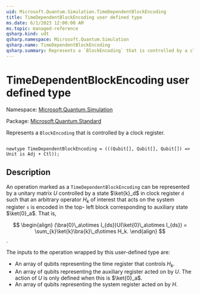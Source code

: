 ```yaml
---
uid: Microsoft.Quantum.Simulation.TimeDependentBlockEncoding
title: TimeDependentBlockEncoding user defined type
ms.date: 6/1/2023 12:00:00 AM
ms.topic: managed-reference
qsharp.kind: udt
qsharp.namespace: Microsoft.Quantum.Simulation
qsharp.name: TimeDependentBlockEncoding
qsharp.summary: Represents a `BlockEncoding` that is controlled by a clock register.
---
```


# TimeDependentBlockEncoding user defined type

Namespace: [Microsoft.Quantum.Simulation](xref:Microsoft.Quantum.Simulation)

Package: [Microsoft.Quantum.Standard](https://nuget.org/packages/Microsoft.Quantum.Standard)


Represents a `BlockEncoding` that is controlled by a clock register.

```qsharp

newtype TimeDependentBlockEncoding = (((Qubit[], Qubit[], Qubit[]) => Unit is Adj + Ctl));
```



## Description

An operation marked as a `TimeDependentBlockEncoding` can berepresented by a unitary matrix $U$ controlled by a state$\ket{k}_d$ in clock register `d` such that an arbitrary operator $H_k$ ofinterest that acts on the system register `s` is encoded in the top-left block corresponding to auxiliary state $\ket{0}_a$. That is,$$\begin{align}(\bra{0}\_a\otimes I_{ds})U(\ket{0}\_a\otimes I_{ds}) = \sum_{k}\ket{k}\bra{k}\_d\otimes H_k.\end{align}$$.The inputs to the operation wrapped by this user-defined type are:- An array of qubits representing the time register that controls $H_k$.- An array of qubits representing the auxiliary register acted on by $U$.  The action of $U$ is only defined when this is $\ket{0}_a$.- An array of qubits representing the system register acted on by $H$.